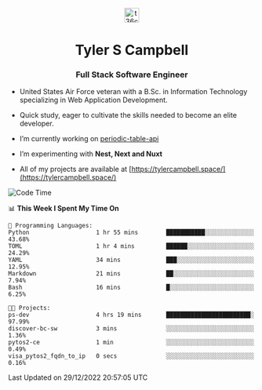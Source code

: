 <p align="center">
<a href="https://www.linkedin.com/in/t36campbell" target="blank"><img align="center" src="https://ik.imagekit.io/t36campbell/Portfolio/linkedin.png.original_m8bbGgPh6.png" alt="t36campbell" height="30" width="30" /></a>
</p>
<h1 align="center">Tyler S Campbell</h1>
<h3 align="center">Full Stack Software Engineer</h3>

* United States Air Force veteran with a B.Sc. in Information Technology specializing in Web Application Development. 

* Quick study, eager to cultivate the skills needed to become an elite developer.

* I’m currently working on [periodic-table-api](https://github.com/t36campbell/periodic-table-api)

* I’m experimenting with **Nest, Next and Nuxt**

* All of my projects are available at [https://tylercampbell.space/](https://tylercampbell.space/)

<!--START_SECTION:waka-->
![Code Time](http://img.shields.io/badge/Code%20Time-2%2C063%20hrs%2036%20mins-blue)

📊 **This Week I Spent My Time On** 

```text
💬 Programming Languages: 
Python                   1 hr 55 mins        ███████████░░░░░░░░░░░░░░   43.68% 
TOML                     1 hr 4 mins         ██████░░░░░░░░░░░░░░░░░░░   24.29% 
YAML                     34 mins             ███░░░░░░░░░░░░░░░░░░░░░░   12.95% 
Markdown                 21 mins             ██░░░░░░░░░░░░░░░░░░░░░░░   7.94% 
Bash                     16 mins             █░░░░░░░░░░░░░░░░░░░░░░░░   6.25%

🐱‍💻 Projects: 
ps-dev                   4 hrs 19 mins       ████████████████████████░   97.99% 
discover-bc-sw           3 mins              ░░░░░░░░░░░░░░░░░░░░░░░░░   1.36% 
pytos2-ce                1 min               ░░░░░░░░░░░░░░░░░░░░░░░░░   0.49% 
visa_pytos2_fqdn_to_ip   0 secs              ░░░░░░░░░░░░░░░░░░░░░░░░░   0.16%

```


 Last Updated on 29/12/2022 20:57:05 UTC
<!--END_SECTION:waka-->
